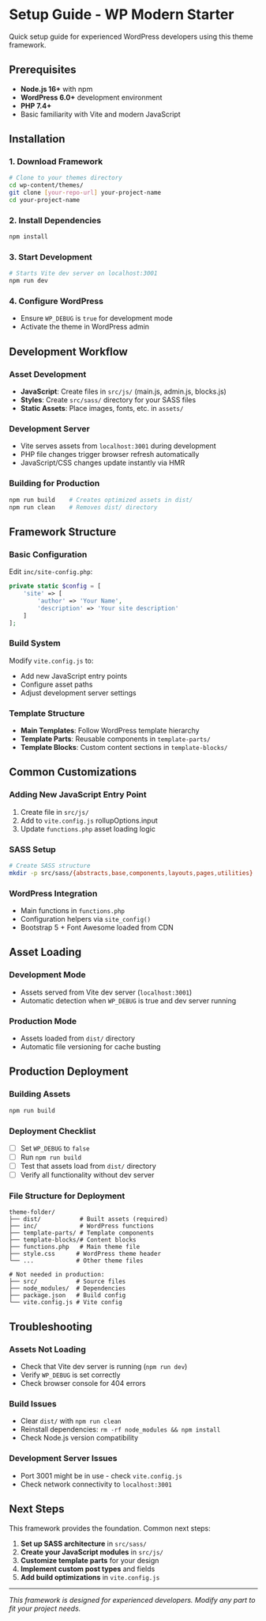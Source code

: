 # Setup Guide - WP Modern Starter

Quick setup guide for experienced WordPress developers using this theme framework.

## Prerequisites

- **Node.js 16+** with npm
- **WordPress 6.0+** development environment
- **PHP 7.4+**
- Basic familiarity with Vite and modern JavaScript

## Installation

### 1. Download Framework
```bash
# Clone to your themes directory
cd wp-content/themes/
git clone [your-repo-url] your-project-name
cd your-project-name
```

### 2. Install Dependencies
```bash
npm install
```

### 3. Start Development
```bash
# Starts Vite dev server on localhost:3001
npm run dev
```

### 4. Configure WordPress
- Ensure `WP_DEBUG` is `true` for development mode
- Activate the theme in WordPress admin

## Development Workflow

### Asset Development
- **JavaScript**: Create files in `src/js/` (main.js, admin.js, blocks.js)
- **Styles**: Create `src/sass/` directory for your SASS files
- **Static Assets**: Place images, fonts, etc. in `assets/`

### Development Server
- Vite serves assets from `localhost:3001` during development
- PHP file changes trigger browser refresh automatically
- JavaScript/CSS changes update instantly via HMR

### Building for Production
```bash
npm run build    # Creates optimized assets in dist/
npm run clean    # Removes dist/ directory
```

## Framework Structure

### Basic Configuration
Edit `inc/site-config.php`:
```php
private static $config = [
    'site' => [
        'author' => 'Your Name',
        'description' => 'Your site description'
    ]
];
```

### Build System
Modify `vite.config.js` to:
- Add new JavaScript entry points
- Configure asset paths
- Adjust development server settings

### Template Structure
- **Main Templates**: Follow WordPress template hierarchy
- **Template Parts**: Reusable components in `template-parts/`
- **Template Blocks**: Custom content sections in `template-blocks/`

## Common Customizations

### Adding New JavaScript Entry Point
1. Create file in `src/js/`
2. Add to `vite.config.js` rollupOptions.input
3. Update `functions.php` asset loading logic

### SASS Setup
```bash
# Create SASS structure
mkdir -p src/sass/{abstracts,base,components,layouts,pages,utilities}
```

### WordPress Integration
- Main functions in `functions.php`
- Configuration helpers via `site_config()`
- Bootstrap 5 + Font Awesome loaded from CDN

## Asset Loading

### Development Mode
- Assets served from Vite dev server (`localhost:3001`)
- Automatic detection when `WP_DEBUG` is true and dev server running

### Production Mode
- Assets loaded from `dist/` directory
- Automatic file versioning for cache busting

## Production Deployment

### Building Assets
```bash
npm run build
```

### Deployment Checklist
- [ ] Set `WP_DEBUG` to `false`
- [ ] Run `npm run build`
- [ ] Test that assets load from `dist/` directory
- [ ] Verify all functionality without dev server

### File Structure for Deployment
```
theme-folder/
├── dist/           # Built assets (required)
├── inc/            # WordPress functions
├── template-parts/ # Template components
├── template-blocks/# Content blocks
├── functions.php   # Main theme file
├── style.css      # WordPress theme header
└── ...            # Other theme files

# Not needed in production:
├── src/           # Source files
├── node_modules/  # Dependencies
├── package.json   # Build config
└── vite.config.js # Vite config
```

## Troubleshooting

### Assets Not Loading
- Check that Vite dev server is running (`npm run dev`)
- Verify `WP_DEBUG` is set correctly
- Check browser console for 404 errors

### Build Issues
- Clear `dist/` with `npm run clean`
- Reinstall dependencies: `rm -rf node_modules && npm install`
- Check Node.js version compatibility

### Development Server Issues
- Port 3001 might be in use - check `vite.config.js`
- Check network connectivity to `localhost:3001`

## Next Steps

This framework provides the foundation. Common next steps:
1. **Set up SASS architecture** in `src/sass/`
2. **Create your JavaScript modules** in `src/js/`
3. **Customize template parts** for your design
4. **Implement custom post types** and fields
5. **Add build optimizations** in `vite.config.js`

---

*This framework is designed for experienced developers. Modify any part to fit your project needs.*